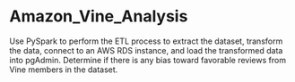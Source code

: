 # Amazon_Vine_Analysis
Use PySpark to perform the ETL process to extract the dataset, transform the data, connect to an AWS RDS instance, and load the transformed data into pgAdmin. Determine if there is any bias toward favorable reviews from Vine members in the dataset.
